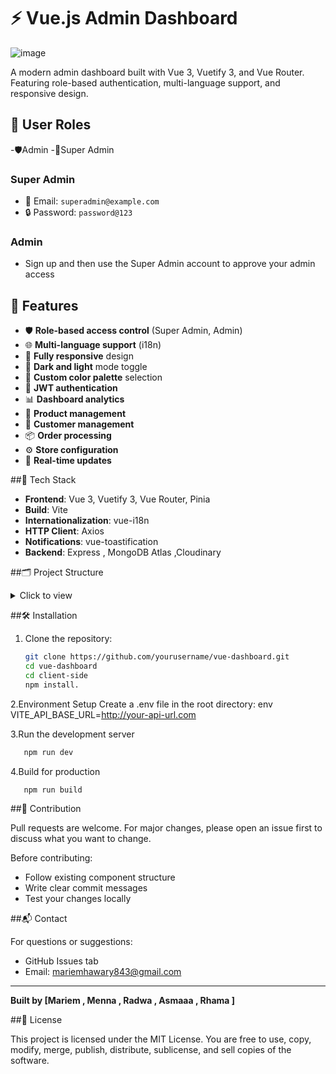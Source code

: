 # ⚡ Vue.js Admin Dashboard

![image](https://github.com/user-attachments/assets/768970f4-3ad8-4c5b-a150-e4a68b86f07a)

A modern admin dashboard built with Vue 3, Vuetify 3, and Vue Router. Featuring role-based authentication, multi-language support, and responsive design.

## 👥 User Roles
-🛡️Admin 
-👑Super Admin
### Super Admin
- 📧 Email: `superadmin@example.com`  
- 🔒 Password: `password@123`

### Admin  
- Sign up and then use the Super Admin account to approve your admin access

## 📌 Features
- 🛡️ **Role-based access control** (Super Admin, Admin)
- 🌐 **Multi-language support** (i18n)
- 📱 **Fully responsive** design
- 🎨 **Dark and light** mode toggle
- 🧩 **Custom color palette** selection
- 🔐 **JWT authentication**
- 📊 **Dashboard analytics**
- 🛒 **Product management**
- 👥 **Customer management**
- 📦 **Order processing**
- ⚙️ **Store configuration**
- 🔄 **Real-time updates**

##🧰 Tech Stack

- **Frontend**: Vue 3, Vuetify 3, Vue Router, Pinia
- **Build**: Vite
- **Internationalization**: vue-i18n
- **HTTP Client**: Axios
- **Notifications**: vue-toastification
- **Backend**: Express , MongoDB Atlas ,Cloudinary
  
##🗂️ Project Structure

<details>
<summary>Click to view</summary>
src/
├── assets/          # Static assets
├── components/
│   ├── Shared/      # Common reusable components
│   ├── Settings/    # UI and user settings
│   ├── customers/   # Customer-related components
├── layouts/         # Layouts for public and private views
├── locales/         # Language translation files
├── router/          # App routing setup
├── store/           # Pinia store modules
├── styles/          # Global styles
├── utils/           # Helper functions
├── views/           # Main view components
└── App.vue          # App root component
</details>



##🛠️ Installation

1. Clone the repository:
   ```sh
   git clone https://github.com/yourusername/vue-dashboard.git
   cd vue-dashboard
   cd client-side
   npm install.
   ```
 2.Environment Setup
   Create a .env file in the root directory:
   env
   VITE_API_BASE_URL=http://your-api-url.com

3.Run the development server
   ```sh
      npm run dev
   ```

4.Build for production
   ```sh
      npm run build
   ```


##🤝 Contribution

Pull requests are welcome. For major changes, please open an issue first to discuss what you want to change.

Before contributing:

- Follow existing component structure
- Write clear commit messages
- Test your changes locally

##📬 Contact

For questions or suggestions:

- GitHub Issues tab
- Email: mariemhawary843@gmail.com

---

**Built by [Mariem , Menna , Radwa , Asmaaa , Rhama ]**

##📄 License

This project is licensed under the MIT License.
You are free to use, copy, modify, merge, publish, distribute, sublicense, and sell copies of the software.

